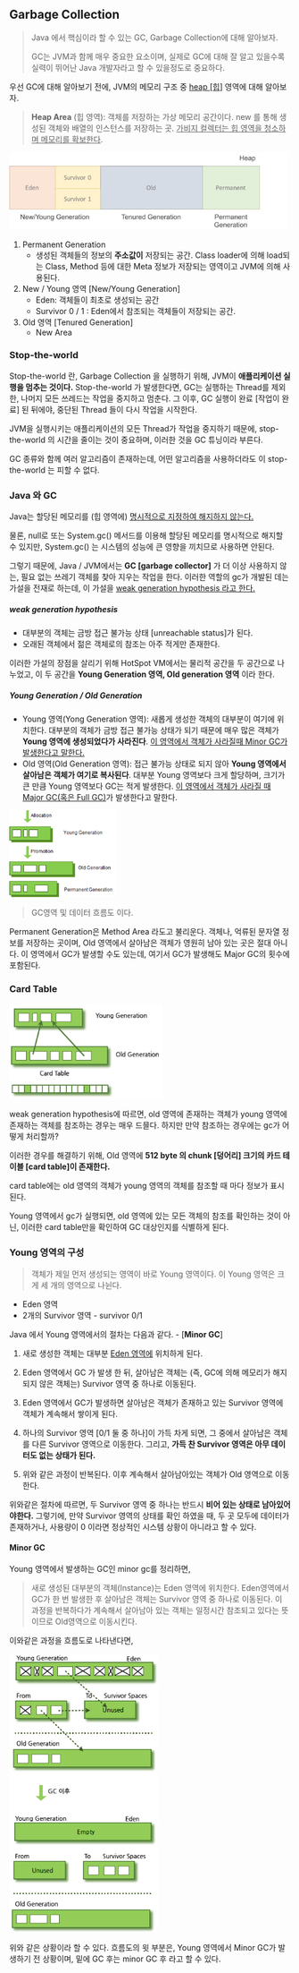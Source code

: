 ## Garbage Collection

> Java 에서 핵심이라 할 수 있는 GC, Garbage Collection에 대해 알아보자.
>
> GC는 JVM과 함께 매우 중요한 요소이며, 실제로 GC에 대해 잘 알고 있을수록 실력이 뛰어난 Java 개발자라고 할 수 있을정도로 중요하다.



우선 GC에 대해 알아보기 전에, JVM의 메모리 구조 중 <u>heap [힙]</u> 영역에 대해 알아보자.

> **Heap Area** (힙 영역): 객체를 저장하는 가상 메모리 공간이다. new 를 통해 생성된 객체와 배열의 인스턴스를 저장하는 곳. <u>가비지 컬렉터는 힙 영역을 청소하며 메모리를 확보한다</u>.

<img src="./img/heap.jpeg" alt="heap" style="zoom:67%;" /> 

1. Permanent Generation
   - 생성된 객체들의 정보의 **주소값이** 저장되는 공간. Class loader에 의해 load되는 Class, Method 등에 대한 Meta 정보가 저장되는 영역이고 JVM에 의해 사용된다.
2. New / Young 영역 [New/Young Generation]
   - Eden: 객체들이 최초로 생성되는 공간
   - Survivor 0 / 1 : Eden에서 참조되는 객체들이 저장되는 공간.
3. Old 영역 [Tenured Generation]
   - New Area



### Stop-the-world

Stop-the-world 란, Garbage Collection 을 실행하기 위해, JVM이 **애플리케이션 실행을 멈추는 것이다.** Stop-the-world 가 발생한다면, GC는 실행하는 Thread를 제외한, 나머지 모든 쓰레드는 작업을 중지하고 멈춘다. 그 이후, GC 실행이 완료 [작업이 완료] 된 뒤에야, 중단된 Thread 들이 다시 작업을 시작한다. 

JVM을 실행시키는 애플리케이션의 모든 Thread가 작업을 중지하기 때문에, stop-the-world 의 시간을 줄이는 것이 중요하며, 이러한 것을 GC 튜닝이라 부른다.

GC 종류와 함께 여러 알고리즘이 존재하는데, 어떤 알고리즘을 사용하더라도 이 stop-the-world 는 피할 수 없다.



### Java 와 GC

Java는 할당된 메모리를 (힙 영역에) <u>명시적으로 지정하여 해지하지 않는다.</u>

물론, null로 또는 System.gc() 메서드를 이용해 할당된 메모리를 명시적으로 해지할 수 있지만, System.gc() 는 시스템의 성능에 큰 영향을 끼치므로 사용하면 안된다.

그렇기 때문에, Java / JVM에서는 **GC [garbage collector]** 가 더 이상 사용하지 않는, 필요 없는 쓰레기 객체를 찾아 지우는 작업을 한다. 이러한 역할의 gc가 개발된 데는 가설을 전재로 하는데, 이 가설을 <u>weak generation hypothesis 라고 한다.</u>



##### weak generation hypothesis

- 대부분의 객체는 금방 접근 불가능 상태 [unreachable status]가 된다.
- 오래된 객체에서 젊은 객체로의 참조는 아주 적게만 존재한다.



이러한 가설의 장점을 살리기 위해 HotSpot VM에서는 물리적 공간을 두 공간으로 나누었고, 이 두 공간을 **Young Generation 영역, Old generation 영역** 이라 한다.



##### Young Generation / Old Generation

- Young 영역(Yong Generation 영역): 새롭게 생성한 객체의 대부분이 여기에 위치한다. 대부분의 객체가 금방 접근 불가능 상태가 되기 때문에 매우 많은 객체가 **Young 영역에 생성되었다가 사라진다**. <u>이 영역에서 객체가 사라질때 Minor GC가 발생한다고 말한다.</u> 
- Old 영역(Old Generation 영역): 접근 불가능 상태로 되지 않아 **Young 영역에서 살아남은 객체가 여기로 복사된다**. 대부분 Young 영역보다 크게 할당하며, 크기가 큰 만큼 Young 영역보다 GC는 적게 발생한다. <u>이 영역에서 객체가 사라질 때 Major GC(혹은 Full GC)</u>가 발생한다고 말한다.



<img src="./img/garbage_collection/allocation.png" alt="allocation" style="zoom:70%;" />

> GC영역 및 데이터 흐름도 이다.

Permanent Generation은 Method Area 라도고 불리운다. 객체나, 억류된 문자열 정보를 저장하는 곳이며, Old 영역에서 살아남은 객체가 영원히 남아 있는 곳은 절대 아니다. 이 영역에서 GC가 발생할 수도 있는데, 여기서 GC가 발생해도 Major GC의 횟수에 포함된다.



### Card Table

<img src="./img/garbage_collection/card_table.png" alt="card_table" style="zoom:75%;" />

weak generation hypothesis에 따르면, old 영역에 존재하는 객체가 young 영역에 존재하는 객체를 참조하는 경우는 매우 드믈다. 하지만 만약 참조하는 경우에는 gc가 어떻게 처리할까?

이러한 경우를 해결하기 위해, Old 영역에 **512 byte 의 chunk [덩어리] 크기의 카드 테이블 [card table]이 존재한다.**

card table에는 old 영역의 객체가 young 영역의 객체를 참조할 때 마다 정보가 표시된다.

 Young 영역에서 gc가 실행되면, old 영역에 있는 모든 객체의 참조를 확인하는 것이 아닌, 이러한 card table만을 확인하여 GC 대상인지를 식별하게 된다.

 

### Young 영역의 구성

> 객체가 제일 먼저 생성되는 영역이 바로 Young 영역이다. 이 Young 영역은 크게 세 개의 영역으로 나뉜다.

- Eden 영역
- 2개의 Survivor 영역 - survivor 0/1

Java 에서 Young 영역에서의 절차는 다음과 같다. - [**Minor GC**]

1. 새로 생성한 객체는 대부분 <u>Eden 영역에</u> 위치하게 된다.

2. Eden 영역에서 GC 가 발생 한 뒤, 살아남은 객체는 (즉, GC에 의해 메모리가 해지되지 않은 객체는) Survivor 영역 중 하나로 이동된다.

3. Eden 영역에서 GC가 발생하면 살아남은 객체가 존재하고 있는 Survivor 영역에 객체가 계속해서 쌓이게 된다.

4. 하나의 Survivor 영역 [0/1 둘 중 하나]이 가득 차게 되면, 그 중에서 살아남은 객체를 다른 Survivor 영역으로 이동한다. 그리고, **가득 찬 Survivor 영역은 아무 데이터도 없는 상태가 된다.**

5. 위와 같은 과정이 반복된다. 이후 계속해서 살아남아있는 객체가 Old 영역으로 이동한다.

위와같은 절차에 따르면, 두 Survivor 영역 중 하나는 반드시 **비어 있는 상태로 남아있어야한다.** 그렇기에, 만약 Survivor 영역의 상태를 확인 하였을 때, 두 곳 모두에 데이터가 존재하거나, 사용량이 0 이라면 정상적인 시스템 상황이 아니라고 할 수 있다.

#### Minor GC

Young 영역에서 발생하는 GC인 minor gc를 정리하면, 

> 새로 생성된 대부분의 객체(Instance)는 Eden 영역에 위치한다. Eden영역에서 GC가 한 번 발생한 후 살아남은 객체는 Survivor 영역 중 하나로 이동된다. 이 과정을 반복하다가 계속해서 살아남아 있는 객체는 일정시간 참조되고 있다는 뜻이므로 Old영역으로 이동시킨다.

이와같은 과정을 흐름도로 나타낸다면,

<img src="./img/garbage_collection/minorGc.png" alt="minorGc" style="zoom:75%;" />

위와 같은 상황이라 할 수 있다. 흐름도의 윗 부분은, Young 영역에서 Minor GC가 발생하기 전 상황이며, 밑에 GC 후는 minor GC 후 라고 할 수 있다.
